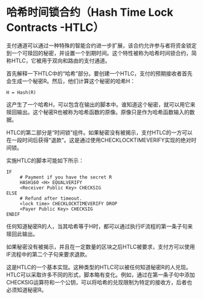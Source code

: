 # 哈希时间锁合约（Hash Time Lock Contracts -HTLC）

 支付通道可以通过一种特殊的智能合约进一步扩展，该合约允许参与者将资金锁定到一个可赎回的秘密，并设置一个到期时间。这个特性被称为哈希时间锁合约，简称HTLC，它被用于双向和路由的支付通道。

首先解释一下HTLC中的“哈希”部分。要创建一个HTLC，支付的预期接收者首先会生成一个秘密R。然后，他们计算这个秘密的哈希H：

```
H = Hash(R)
```

 这产生了一个哈希H，可以包含在输出的脚本中。谁知道这个秘密，就可以用它来赎回输出。这个秘密R也被称为哈希函数的原像。原像只是作为哈希函数输入的数据。

HTLC的第二部分是“时间锁”组件。如果秘密没有被揭示，支付HTLC的一方可以在一段时间后获得“退款”。这是通过使用CHECKLOCKTIMEVERIFY实现的绝对时间锁。

实施HTLC的脚本可能如下所示：

```
IF
     # Payment if you have the secret R
     HASH160 <H> EQUALVERIFY
     <Receiver Public Key> CHECKSIG
ELSE
     # Refund after timeout.
     <lock time> CHECKLOCKTIMEVERIFY DROP
     <Payer Public Key> CHECKSIG
ENDIF
```

任何知道秘密R的人，当其哈希等于H时，都可以通过执行IF流程的第一条子句来赎回此输出。&#x20;

如果秘密没有被揭示，并且在一定数量的区块之后HTLC被要求，支付方可以使用IF流程中的第二个子句来要求退款。&#x20;

这是HTLC的一个基本实现。这种类型的HTLC可以被任何知道秘密R的人兑现。HTLC可以采取许多不同的形式，脚本略有变化。例如，通过在第一条子句中添加CHECKSIG运算符和一个公钥，可以将哈希的兑现限制为特定的接收方，后者也必须知道秘密R。
